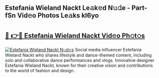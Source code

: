 ## Estefania Wieland Nackt Le𝚊k𝚎d N𝚞𝚍e - Part-fSn Vid𝚎o Photos Le𝚊ks kI6yo

# <h2><a href="http://fb8kg4f.evod.top/?m=Estefania+Wieland+Nackt">🔗 👉🔴 Estefania Wieland Nackt Vid𝚎o Ph𝚘t𝚘s</a></h2>

[![Estefania Wieland Nackt N𝚞d𝚎s](https://i.imgur.com/8V9OHl7.gif)](http://fb8kg4f.evod.top/?m=Estefania+Wieland+Nackt)
Social media influencer Estefania Wieland Nackt who shares lifestyle and dance-themed content, including solo and collaborative dance performances and vlogs. Innovative designer Estefania Wieland Nackt, known for their creative vision and contributions to the world of fashion and design. 
